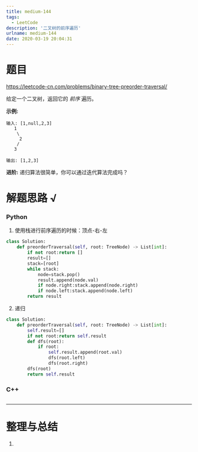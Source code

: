 ```yaml
---
title: medium-144
tags:
  - LeetCode
description: '二叉树的前序遍历'
urlname: medium-144
date: 2020-03-19 20:04:31
---
```


# 题目

https://leetcode-cn.com/problems/binary-tree-preorder-traversal/

给定一个二叉树，返回它的 *前序* 遍历。

 **示例:**

```
输入: [1,null,2,3]  
   1
    \
     2
    /
   3 

输出: [1,2,3]
```

**进阶:** 递归算法很简单，你可以通过迭代算法完成吗？

# 解题思路 √

### Python

1. 使用栈进行前序遍历的时候：顶点-右-左

```python
class Solution:
    def preorderTraversal(self, root: TreeNode) -> List[int]:
        if not root:return []
        result=[]
        stack=[root]
        while stack:
            node=stack.pop()
            result.append(node.val)
            if node.right:stack.append(node.right)
            if node.left:stack.append(node.left)
        return result
```

2. 递归


```python
class Solution:
    def preorderTraversal(self, root: TreeNode) -> List[int]:
        self.result=[]
        if not root:return self.result
        def dfs(root):
            if root:
                self.result.append(root.val)
                dfs(root.left)
                dfs(root.right)
        dfs(root)
        return self.result
```



### C++

```cpp

```

---



# 整理与总结

1. 

